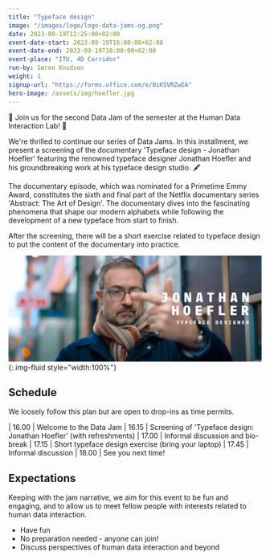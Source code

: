 ```yaml
---
title: "Typeface design"
image: "/images/logo/logo-data-jams-og.png"
date: 2023-09-19T12:25:00+02:00
event-date-start: 2023-09-19T16:00:00+02:00
event-date-end: 2023-09-19T18:00:00+02:00
event-place: "ITU, 4D Corridor"
run-by: Søren Knudsen
weight: 1
signup-url: "https://forms.office.com/e/0iKSVRZwEA"
hero-image: /assets/img/hoefler.jpg
---
```


🎉 Join us for the second Data Jam of the semester at the Human Data Interaction Lab! 📅

We're thrilled to continue our series of Data Jams. In this installment, we present a screening of the documentary 'Typeface design - Jonathan Hoefler' featuring the renowned typeface designer Jonathan Hoefler and his groundbreaking work at his typeface design studio. 🖋️

The documentary episode, which was nominated for a Primetime Emmy Award, constitutes the sixth and final part of the Netflix documentary series 'Abstract: The Art of Design'. The documentary dives into the fascinating phenomena that shape our modern alphabets while following the development of a new typeface from start to finish.

After the screening, there will be a short exercise related to typeface design to put the content of the documentary into practice.

![Portrait of Janothan Hoefler in the streets of New York City](/assets/img/hoefler.jpg){:.img-fluid style="width:100%"}

## Schedule 

We loosely follow this plan but are open to drop-ins as time permits.  

| 16.00 | Welcome to the Data Jam
| 16.15 | Screening of 'Typeface design: Jonathan Hoefler' (with refreshments)
| 17.00 | Informal discussion and bio-break
| 17.15 | Short typeface design exercise (bring your laptop)
| 17.45 | Informal discussion
| 18.00 | See you next time! 

## Expectations

Keeping with the jam narrative, we aim for this event to be fun and engaging, and to allow us to meet fellow people with interests related to human data interaction.

* Have fun 
* No preparation needed - anyone can join!
* Discuss perspectives of human data interaction and beyond 
